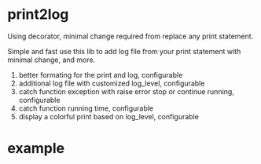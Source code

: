 # print2log
Using decorator, minimal change required from replace any print statement. 

Simple and fast use this lib to add log file from your print statement with minimal change,
and more. 
1. better formating for the print and log, configurable 
2. additional log file with customized log_level, configurable 
3. catch function exception with raise error stop or continue running, configurable
4. catch function running time, configurable
5. display a colorful print based on log_level, configurable

# example #
